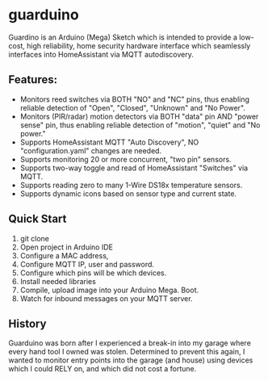 # guarduino
Guardino is an Arduino (Mega) Sketch which is intended to provide a low-cost, high reliability, home security hardware interface which seamlessly interfaces into HomeAssistant via MQTT autodiscovery.

## Features:
* Monitors reed switches via BOTH "NO" and "NC" pins, thus enabling reliable detection of "Open", "Closed", "Unknown" and "No Power".
* Monitors (PIR/radar) motion detectors via BOTH "data" pin AND "power sense" pin, thus enabling reliable detection of "motion", "quiet" and "No power."
* Supports HomeAssistant MQTT "Auto Discovery", NO "configuration.yaml" changes are needed.
* Supports monitoring 20 or more concurrent, "two pin" sensors.
* Supports two-way toggle and read of HomeAssistant "Switches" via MQTT.
* Supports reading zero to many 1-Wire DS18x temperature sensors.
* Supports dynamic icons based on sensor type and current state.

## Quick Start
1. git clone
2. Open project in Arduino IDE
3. Configure a MAC address,
4. Configure MQTT IP, user and password.
5. Configure which pins will be which devices.
6. Install needed libraries
7. Compile, upload image into your Arduino Mega. Boot.
8. Watch for inbound messages on your MQTT server.


## History
Guarduino was born after I experienced a break-in into my garage where every hand tool I owned was stolen. Determined to prevent this again, I wanted to monitor entry points into the garage (and house) using devices which I could RELY on, and which did not cost a fortune. 
